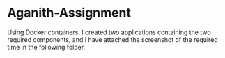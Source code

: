 # Aganith-Assignment

Using Docker containers, I created two applications containing the two required components, and I have attached the screenshot of the required time in the following folder.
